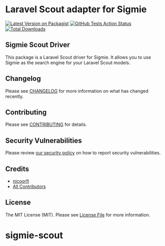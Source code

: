 # Laravel Scout adapter for Sigmie

[![Latest Version on Packagist](https://img.shields.io/packagist/v/sigmie/sigmie-scout.svg?style=flat-square)](https://packagist.org/packages/sigmie/sigmie-scout)
[![GitHub Tests Action Status](https://img.shields.io/github/workflow/status/sigmie/sigmie-scout/run-tests?label=tests)](https://github.com/sigmie/sigmie-scout/actions?query=workflow%3ATests+branch%3Amaster)
[![Total Downloads](https://img.shields.io/packagist/dt/sigmie/sigmie-scout.svg?style=flat-square)](https://packagist.org/packages/sigmie/sigmie-scout)

## Sigmie Scout Driver

This package is a Laravel Scout driver for Sigmie. It allows you to use Sigmie as the search engine for your Laravel Scout models.

## Changelog

Please see [CHANGELOG](CHANGELOG.md) for more information on what has changed recently.

## Contributing

Please see [CONTRIBUTING](.github/CONTRIBUTING.md) for details.

## Security Vulnerabilities

Please review [our security policy](../../security/policy) on how to report security vulnerabilities.

## Credits

- [nicoorfi](https://github.com/nicoorfi)
- [All Contributors](../../contributors)

## License

The MIT License (MIT). Please see [License File](LICENSE.md) for more information.
# sigmie-scout
